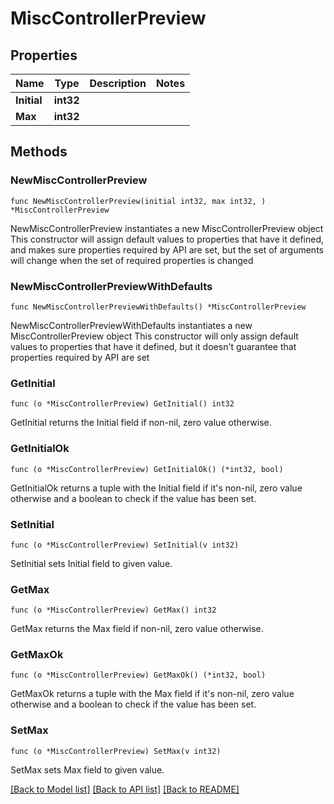 # MiscControllerPreview

## Properties

Name | Type | Description | Notes
------------ | ------------- | ------------- | -------------
**Initial** | **int32** |  | 
**Max** | **int32** |  | 

## Methods

### NewMiscControllerPreview

`func NewMiscControllerPreview(initial int32, max int32, ) *MiscControllerPreview`

NewMiscControllerPreview instantiates a new MiscControllerPreview object
This constructor will assign default values to properties that have it defined,
and makes sure properties required by API are set, but the set of arguments
will change when the set of required properties is changed

### NewMiscControllerPreviewWithDefaults

`func NewMiscControllerPreviewWithDefaults() *MiscControllerPreview`

NewMiscControllerPreviewWithDefaults instantiates a new MiscControllerPreview object
This constructor will only assign default values to properties that have it defined,
but it doesn't guarantee that properties required by API are set

### GetInitial

`func (o *MiscControllerPreview) GetInitial() int32`

GetInitial returns the Initial field if non-nil, zero value otherwise.

### GetInitialOk

`func (o *MiscControllerPreview) GetInitialOk() (*int32, bool)`

GetInitialOk returns a tuple with the Initial field if it's non-nil, zero value otherwise
and a boolean to check if the value has been set.

### SetInitial

`func (o *MiscControllerPreview) SetInitial(v int32)`

SetInitial sets Initial field to given value.


### GetMax

`func (o *MiscControllerPreview) GetMax() int32`

GetMax returns the Max field if non-nil, zero value otherwise.

### GetMaxOk

`func (o *MiscControllerPreview) GetMaxOk() (*int32, bool)`

GetMaxOk returns a tuple with the Max field if it's non-nil, zero value otherwise
and a boolean to check if the value has been set.

### SetMax

`func (o *MiscControllerPreview) SetMax(v int32)`

SetMax sets Max field to given value.



[[Back to Model list]](../README.md#documentation-for-models) [[Back to API list]](../README.md#documentation-for-api-endpoints) [[Back to README]](../README.md)


